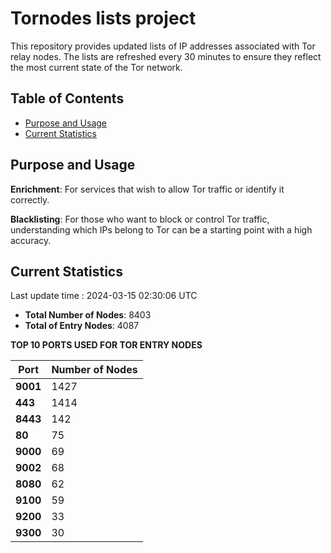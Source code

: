 # Tornodes lists project

This repository provides updated lists of IP addresses associated with Tor relay nodes. The lists are refreshed every 30 minutes to ensure they reflect the most current state of the Tor network.

## Table of Contents

- [Purpose and Usage](#purpose-and-usage)
- [Current Statistics](#current-statistics)


## Purpose and Usage

**Enrichment**: For services that wish to allow Tor traffic or identify it correctly.

**Blacklisting**: For those who want to block or control Tor traffic, understanding which IPs belong to Tor can be a starting point with a high accuracy.

## Current Statistics

Last update time : 2024-03-15 02:30:06 UTC

- **Total Number of Nodes**: 8403
- **Total of Entry Nodes**: 4087

**TOP 10 PORTS USED FOR TOR ENTRY NODES**

| **Port** | **Number of Nodes** |
|------|-----------------|
| **9001**   | 1427  |
| **443**   | 1414  |
| **8443**   | 142  |
| **80**   | 75  |
| **9000**   | 69  |
| **9002**   | 68  |
| **8080**   | 62  |
| **9100**   | 59  |
| **9200**   | 33  |
| **9300**   | 30  |


